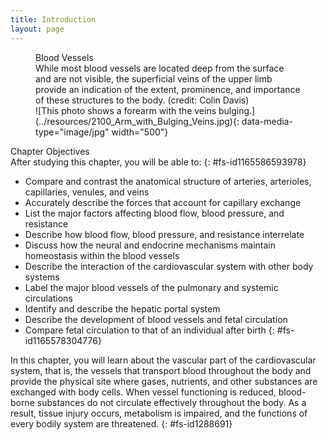 ```yaml
---
title: Introduction
layout: page
---
```


<?cnx.eoc
  class="summary" title="Chapter Review"?>

<?cnx.eoc
  class="interactive-exercise" title="Interactive Link Questions"?>

<?cnx.eoc
  class="multiple-choice" title="Review Questions" ?>

<?cnx.eoc
  class="free-response" title="Critical Thinking Questions"?>

<?cnx.eoc
  class=&#8221;references&#8221; title=&#8221;References&#8221;?>

<figure id="fig-ch21_00_01" class="splash">
<div data-type="title">
Blood Vessels
</div>
<figcaption>
While most blood vessels are located deep from the surface and are not
visible, the superficial veins of the upper limb provide an indication
of the extent, prominence, and importance of these structures to the
body. (credit: Colin Davis)
</figcaption>
<span markdown="1" data-type="media" id="fs-id1518807" data-alt="This photo shows a
forearm with the veins bulging."> ![This photo shows a forearm with the
veins bulging.](../resources/2100_Arm_with_Bulging_Veins.jpg){:
data-media-type="image/jpg" width="500"} </span>
</figure>
<div data-type="note" id="fs-id1165577640830" class="chapter-objectives" markdown="1">
<div data-type="title">
Chapter Objectives
</div>
After studying this chapter, you will be able to:
{: #fs-id1165586593978}

* Compare and contrast the anatomical structure of arteries, arterioles,
  capillaries, venules, and veins
* Accurately describe the forces that account for capillary exchange
* List the major factors affecting blood flow, blood pressure, and
  resistance
* Describe how blood flow, blood pressure, and resistance interrelate
* Discuss how the neural and endocrine mechanisms maintain homeostasis
  within the blood vessels
* Describe the interaction of the cardiovascular system with other body
  systems
* Label the major blood vessels of the pulmonary and systemic
  circulations
* Identify and describe the hepatic portal system
* Describe the development of blood vessels and fetal circulation
* Compare fetal circulation to that of an individual after birth
{: #fs-id1165578304776}

</div>
In this chapter, you will learn about the vascular part of the
cardiovascular system, that is, the vessels that transport blood
throughout the body and provide the physical site where gases,
nutrients, and other substances are exchanged with body cells. When
vessel functioning is reduced, blood-borne substances do not circulate
effectively throughout the body. As a result, tissue injury occurs,
metabolism is impaired, and the functions of every bodily system are
threatened.
{: #fs-id1288691}





